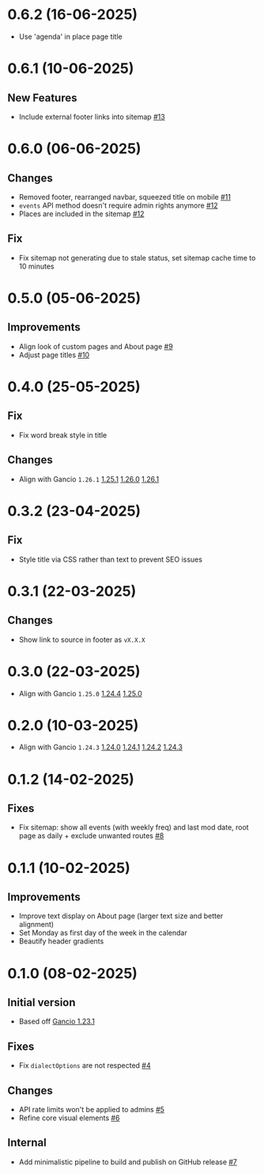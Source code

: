 # 0.6.2 (16-06-2025)
- Use 'agenda' in place page title

# 0.6.1 (10-06-2025)
## New Features
- Include external footer links into sitemap [#13](https://github.com/tboye/offbeat.amsterdam/pull/13)

# 0.6.0 (06-06-2025)
## Changes
- Removed footer, rearranged navbar, squeezed title on mobile [#11](https://github.com/tboye/offbeat.amsterdam/pull/11)
- `events` API method doesn't require admin rights anymore [#12](https://github.com/tboye/offbeat.amsterdam/pull/12)
- Places are included in the sitemap [#12](https://github.com/tboye/offbeat.amsterdam/pull/12)

## Fix
- Fix sitemap not generating due to stale status, set sitemap cache time to 10 minutes

# 0.5.0 (05-06-2025)
## Improvements
- Align look of custom pages and About page [#9](https://github.com/tboye/offbeat.amsterdam/pull/9)
- Adjust page titles [#10](https://github.com/tboye/offbeat.amsterdam/pull/10)

# 0.4.0 (25-05-2025)
## Fix
- Fix word break style in title

## Changes
- Align with Gancio `1.26.1`
[1.25.1](https://framagit.org/les/gancio/compare/v1.25.0...v1.25.1)
[1.26.0](https://framagit.org/les/gancio/compare/v1.25.1...v1.26.0)
[1.26.1](https://framagit.org/les/gancio/compare/v1.26.0...v1.26.1)

# 0.3.2 (23-04-2025)
## Fix
- Style title via CSS rather than text to prevent SEO issues

# 0.3.1 (22-03-2025)
## Changes
- Show link to source in footer as `vX.X.X`

# 0.3.0 (22-03-2025)
- Align with Gancio `1.25.0`
[1.24.4](https://framagit.org/les/gancio/compare/v1.24.3...v1.24.4)
[1.25.0](https://framagit.org/les/gancio/compare/v1.24.4...v1.25.0)

# 0.2.0 (10-03-2025)
- Align with Gancio `1.24.3`
[1.24.0](https://framagit.org/les/gancio/compare/v1.23.1...v1.24.0)
[1.24.1](https://framagit.org/les/gancio/compare/v1.24.0...v1.24.1)
[1.24.2](https://framagit.org/les/gancio/compare/v1.24.1...v1.24.2)
[1.24.3](https://framagit.org/les/gancio/compare/v1.24.2...v1.24.3)

# 0.1.2 (14-02-2025)
## Fixes
- Fix sitemap: show all events (with weekly freq) and last mod date, root page as daily + exclude unwanted routes
[#8](https://github.com/tboye/offbeat.amsterdam/pull/8)

# 0.1.1 (10-02-2025)
## Improvements
- Improve text display on About page (larger text size and better alignment)
- Set Monday as first day of the week in the calendar
- Beautify header gradients

# 0.1.0 (08-02-2025)
## Initial version
- Based off [Gancio 1.23.1](https://framagit.org/les/gancio/compare/v1.23.0...v1.23.1) 

## Fixes
- Fix `dialectOptions` are not respected [#4](https://github.com/tboye/offbeat.amsterdam/pull/4)

## Changes
- API rate limits won't be applied to admins [#5](https://github.com/tboye/offbeat.amsterdam/pull/5)
- Refine core visual elements [#6](https://github.com/tboye/offbeat.amsterdam/pull/6)

## Internal
- Add minimalistic pipeline to build and publish on GitHub release [#7](https://github.com/tboye/offbeat.amsterdam/pull/7)
